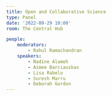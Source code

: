 ```yaml
---
title: Open and Collaborative Science
type: Panel
date: '2022-09-29 10:00'
room: The Central Hub

people:
    moderators:
        - Rahul Ramachandran
    speakers:
        - Nadine Alameh
        - Aimee Barciauskas
        - Lisa Rabelo
        - Suresh Marru
        - Deborah Gordon
---
```

